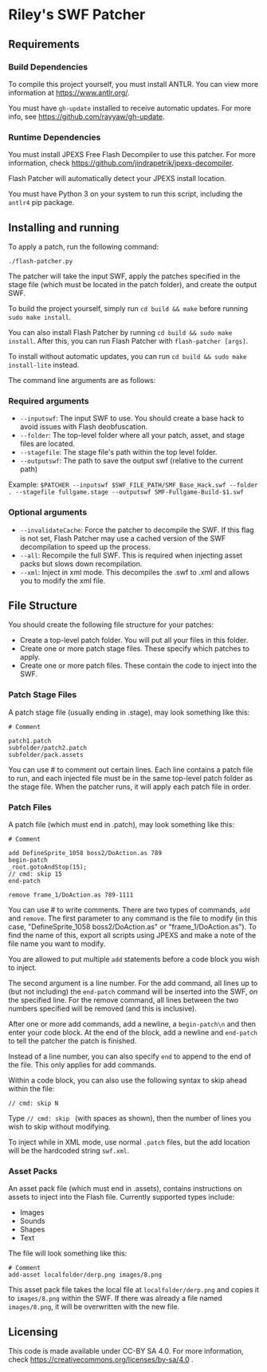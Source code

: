 # Riley's SWF Patcher

## Requirements

### Build Dependencies

To compile this project yourself, you must install ANTLR. You can view more information at https://www.antlr.org/.

You must have `gh-update` installed to receive automatic updates. For more info, see https://github.com/rayyaw/gh-update.

### Runtime Dependencies

You must install JPEXS Free Flash Decompiler to use this patcher. For more information, check https://github.com/jindrapetrik/jpexs-decompiler.

Flash Patcher will automatically detect your JPEXS install location.

You must have Python 3 on your system to run this script, including the `antlr4` pip package.

## Installing and running

To apply a patch, run the following command:

`./flash-patcher.py`

The patcher will take the input SWF, apply the patches specified in the stage file (which must be located in the patch folder), and create the output SWF.

To build the project yourself, simply run `cd build && make` before running `sudo make install`.

You can also install Flash Patcher by running `cd build && sudo make install`. After this, you can run Flash Patcher with `flash-patcher [args]`.

To install without automatic updates, you can run `cd build && sudo make install-lite` instead.

The command line arguments are as follows:

### Required arguments
- `--inputswf`: The input SWF to use. You should create a base hack to avoid issues with Flash deobfuscation.
- `--folder`: The top-level folder where all your patch, asset, and stage files are located.
- `--stagefile`: The stage file's path within the top level folder.
- `--outputswf`: The path to save the output swf (relative to the current path)

Example: `$PATCHER --inputswf $SWF_FILE_PATH/SMF_Base_Hack.swf --folder . --stagefile fullgame.stage --outputswf SMF-Fullgame-Build-$1.swf`

### Optional arguments
- `--invalidateCache`: Force the patcher to decompile the SWF. If this flag is not set, Flash Patcher may use a cached version of the SWF decompilation to speed up the process.
- `--all`: Recompile the full SWF. This is required when injecting asset packs but slows down recompilation.
- `--xml`: Inject in xml mode. This decompiles the .swf to .xml and allows you to modify the xml file.

## File Structure

You should create the following file structure for your patches:

- Create a top-level patch folder. You will put all your files in this folder.
- Create one or more patch stage files. These specify which patches to apply.
- Create one or more patch files. These contain the code to inject into the SWF.

### Patch Stage Files

A patch stage file (usually ending in .stage), may look something like this:

```
# Comment

patch1.patch
subfolder/patch2.patch
subfolder/pack.assets
```

You can use \# to comment out certain lines. Each line contains a patch file to run, and each injected file must be in the same top-level patch folder as the stage file. When the patcher runs, it will apply each patch file in order.

### Patch Files

A patch file (which must end in .patch), may look something like this:

```
# Comment

add DefineSprite_1058 boss2/DoAction.as 789
begin-patch
_root.gotoAndStop(15);
// cmd: skip 15
end-patch

remove frame_1/DoAction.as 789-1111
```

You can use \# to write comments. There are two types of commands, `add` and `remove`. The first parameter to any command is the file to modify (in this case, "DefineSprite_1058 boss2/DoAction.as" or "frame_1/DoAction.as"). To find the name of this, export all scripts using JPEXS and make a note of the file name you want to modify.

You are allowed to put multiple `add` statements before a code block you wish to inject.

The second argument is a line number. For the add command, all lines up to (but not including) the `end-patch` command will be inserted into the SWF, *on* the specified line. For the remove command, all lines between the two numbers specified will be removed (and this is inclusive).

After one or more add commands, add a newline, a `begin-patch\n` and then enter your code block. At the end of the block, add a newline and `end-patch` to tell the patcher the patch is finished.

Instead of a line number, you can also specify `end` to append to the end of the file. This only applies for add commands.

Within a code block, you can also use the following syntax to skip ahead within the file:
```
// cmd: skip N
```

Type `// cmd: skip ` (with spaces as shown), then the number of lines you wish to skip without modifying.

To inject while in XML mode, use normal `.patch` files, but the add location will be the hardcoded string `swf.xml`.

### Asset Packs

An asset pack file (which must end in .assets), contains instructions on assets to inject into the Flash file. Currently supported types include:

- Images
- Sounds
- Shapes
- Text

The file will look something like this:

```
# Comment
add-asset localfolder/derp.png images/8.png
```

This asset pack file takes the local file at `localfolder/derp.png` and copies it to `images/8.png` within the SWF. If there was already a file named `images/8.png`, it will be overwritten with the new file.

## Licensing

This code is made available under CC-BY SA 4.0. For more information, check https://creativecommons.org/licenses/by-sa/4.0 .
